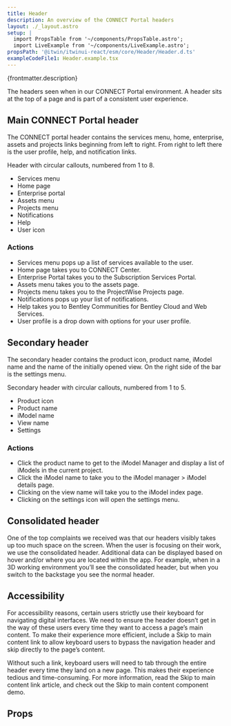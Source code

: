 ```yaml
---
title: Header
description: An overview of the CONNECT Portal headers
layout: ./_layout.astro
setup: |
  import PropsTable from '~/components/PropsTable.astro';
  import LiveExample from '~/components/LiveExample.astro';
propsPath: '@itwin/itwinui-react/esm/core/Header/Header.d.ts'
exampleCodeFile1: Header.example.tsx
---
```


<p>{frontmatter.description}</p>

<LiveExample src={frontmatter.exampleCodeFile1} />

The headers seen when in our CONNECT Portal environment. A header sits at the top of a page and is part of a consistent user experience.

## Main CONNECT Portal header
The CONNECT portal header contains the services menu, home, enterprise, assets and projects links beginning from left to right. From right to left there is the user profile, help, and notification links.

Header with circular callouts, numbered from 1 to 8.

- Services menu
- Home page
- Enterprise portal
- Assets menu
- Projects menu
- Notifications
- Help
- User icon

### Actions
- Services menu pops up a list of services available to the user.
- Home page takes you to CONNECT Center.
- Enterprise Portal takes you to the Subscription Services Portal.
- Assets menu takes you to the assets page.
- Projects menu takes you to the ProjectWise Projects page.
- Notifications pops up your list of notifications.
- Help takes you to Bentley Communities for Bentley Cloud and Web Services.
- User profile is a drop down with options for your user profile.

## Secondary header
The secondary header contains the product icon, product name, iModel name and the name of the initially opened view. On the right side of the bar is the settings menu.

Secondary header with circular callouts, numbered from 1 to 5.

- Product icon
- Product name
- iModel name
- View name
- Settings

### Actions
- Click the product name to get to the iModel Manager and display a list of iModels in the current project.
- Click the iModel name to take you to the iModel manager > iModel details page.
- Clicking on the view name will take you to the iModel index page.
- Clicking on the settings icon will open the settings menu.

## Consolidated header

One of the top complaints we received was that our headers visibly takes up too much space on the screen. When the user is focusing on their work, we use the consolidated header. Additional data can be displayed based on hover and/or where you are located within the app. For example, when in a 3D working environment you’ll see the consolidated header, but when you switch to the backstage you see the normal header.


## Accessibility
For accessibility reasons, certain users strictly use their keyboard for navigating digital interfaces. We need to ensure the header doesn’t get in the way of these users every time they want to access a page’s main content. To make their experience more efficient, include a Skip to main content link to allow keyboard users to bypass the navigation header and skip directly to the page’s content.

Without such a link, keyboard users will need to tab through the entire header every time they land on a new page. This makes their experience tedious and time-consuming. For more information, read the Skip to main content link article, and check out the Skip to main content component demo.

## Props

<PropsTable path={frontmatter.propsPath} />

